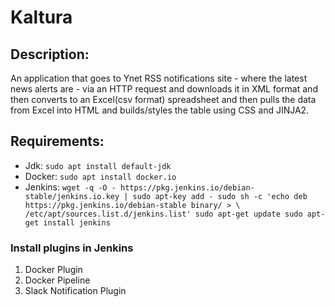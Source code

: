 # Kaltura

## **Description:**
An application that goes to Ynet RSS notifications site - where the latest news alerts are - via an HTTP request and downloads it in XML format and then converts to an Excel(csv format) spreadsheet and then pulls the data from Excel into HTML and builds/styles the table using CSS and JINJA2.

## **Requirements:**
- Jdk: 
```sudo apt install default-jdk```
- Docker:
`sudo apt install docker.io`
- Jenkins: 
`wget -q -O - https://pkg.jenkins.io/debian-stable/jenkins.io.key | sudo apt-key add -
sudo sh -c 'echo deb https://pkg.jenkins.io/debian-stable binary/ > \
    /etc/apt/sources.list.d/jenkins.list'
sudo apt-get update
sudo apt-get install jenkins`

### **Install plugins in Jenkins**
1. Docker Plugin
2. Docker Pipeline
3. Slack Notification Plugin
